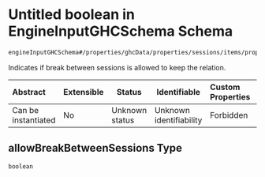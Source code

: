 # Untitled boolean in EngineInputGHCSchema Schema

```txt
engineInputGHCSchema#/properties/ghcData/properties/sessions/items/properties/sessionRelations/properties/consecutiveGroup/properties/allowBreakBetweenSessions
```

Indicates if break between sessions is allowed to keep the relation.


| Abstract            | Extensible | Status         | Identifiable            | Custom Properties | Additional Properties | Access Restrictions | Defined In                                                         |
| :------------------ | ---------- | -------------- | ----------------------- | :---------------- | --------------------- | ------------------- | ------------------------------------------------------------------ |
| Can be instantiated | No         | Unknown status | Unknown identifiability | Forbidden         | Allowed               | none                | [ghc.schema.json\*](../out/ghc.schema.json "open original schema") |

## allowBreakBetweenSessions Type

`boolean`
